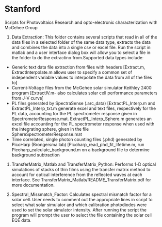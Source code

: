 # Stanford
Scripts for Photovoltaics Research and opto-electronic characterization with McGehee Group

1. Data Extraction: This folder contains several scripts that read in all of the data files in a selected folder of the same data type, extracts the data and combines the data into a single csv or excel file. Run the script in matlab and a user interface dialog box will allow you to select a file in the folder to do the extractino from.Supported data types include:
  - Generic text data file extraction from files with headers [Extract.m, ExtractInterpolate.m allows user to specify a common set of independent variable values to interpolate the data from all of the files to] 
  - Current-Voltage files from the McGehee solar simulator Keithley 2400 program [ExtractIV.m- also calculates solar cell performance parameters from J-V curve]
  - PL files generated by SpectraSense (.arc_data) [ExtractPL_Interp.m and ExtractPL_Interp_txt.m generate excel and text files, respectively for the PL data, accounting for the PL spectrometer response given in SpectrometerResponse.mat. ExtractPL_Interp_Sphere.m generates an excel file accounting for the PL spectrometer response when used with the integrating sphere, given in the file SphereSpectrometerResponse.mat
  - Time correlated, single photon counting files (.phd) generated by PicoHarp (Brongersma lab) [Picoharp_read_phd_fit_lifetime.m, run Picoharp_calculate_background.m on a background file to determine background subtraction 

1. TransferMatrix_Matlab and TransferMatrix_Python: Performs 1-D optical simulations of stacks of thin films using the transfer matrix method to account for optical interference from the reflected waves at each interface. See TransferMatrix_Matlab/README_TransferMatrix.pdf for more documentation.

1. Spectral_Missmatch_Factor: Calculates spectral mismatch factor for a solar cell. User needs to comment out the appropriate lines in script to select what solar simulator and which calibration photodiodes were used to set the solar simulator intensity. After running the script the program will prompt the user to select the file containing the solar cell EQE data.
